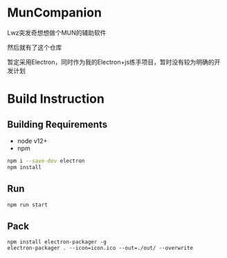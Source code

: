 # MunCompanion

Lwz突发奇想想做个MUN的辅助软件

然后就有了这个仓库

暂定采用Electron，同时作为我的Electron+js练手项目，暂时没有较为明确的开发计划

# Build Instruction

## Building Requirements

- node v12+
- npm

```bash
npm i --save-dev electron
npm install
```

## Run

```bash
npm run start
```

## Pack

```
npm install electron-packager -g
electron-packager . --icon=icon.ico --out=./out/ --overwrite
```
